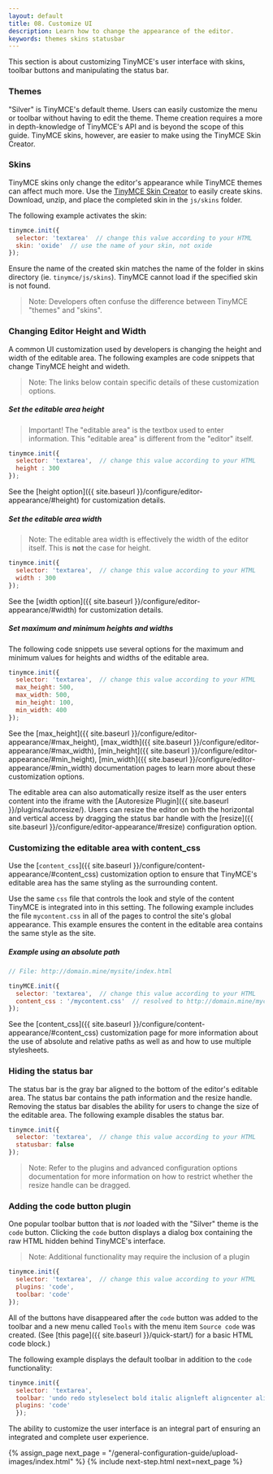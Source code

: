 ```yaml
---
layout: default
title: 08. Customize UI
description: Learn how to change the appearance of the editor.
keywords: themes skins statusbar
---
```


This section is about customizing TinyMCE's user interface with skins, toolbar buttons and manipulating the status bar.

### Themes

"Silver" is TinyMCE's default theme. Users can easily customize the menu or toolbar without having to edit the theme. Theme creation requires a more in depth-knowledge of TinyMCE's API and is beyond the scope of this guide. TinyMCE skins, however, are easier to make using the TinyMCE Skin Creator.

### Skins

TinyMCE skins only change the editor's appearance while TinyMCE themes can affect much more. Use the [TinyMCE Skin Creator](http://skin.tinymce.com/) to easily create skins. Download, unzip, and place the completed skin in the `js/skins` folder. 

The following example activates the skin:

```js
tinymce.init({
  selector: 'textarea'  // change this value according to your HTML
  skin: 'oxide'  // use the name of your skin, not oxide
});
```

Ensure the name of the created skin matches the name of the folder in skins directory (ie. `tinymce/js/skins`). TinyMCE cannot load if the specified skin is not found.

> Note: Developers often confuse the difference between TinyMCE "themes" and "skins".

### Changing Editor Height and Width

A common UI customization used by developers is changing the height and width of the editable area. The following examples are code snippets that change TinyMCE height and wideth.

> Note: The links below contain specific details of these customization options.

##### Set the editable area height

> Important! The "editable area" is the textbox used to enter information. This "editable area" is different from the "editor" itself.

```js
tinymce.init({
  selector: 'textarea',  // change this value according to your HTML
  height : 300
});
```

See the [height option]({{ site.baseurl }}/configure/editor-appearance/#height) for customization details.

##### Set the editable area width

> Note: The editable area width is effectively the width of the editor itself. This is **not** the case for height.

```js
tinymce.init({
  selector: 'textarea',  // change this value according to your HTML
  width : 300
});
```

See the [width option]({{ site.baseurl }}/configure/editor-appearance/#width) for customization details.


##### Set maximum and minimum heights and widths

The following code snippets use several options for the maximum and minimum values for heights and widths of the editable area.

```js
tinymce.init({
  selector: 'textarea',  // change this value according to your HTML
  max_height: 500,
  max_width: 500,
  min_height: 100,
  min_width: 400
});
```

See the [max_height]({{ site.baseurl }}/configure/editor-appearance/#max_height), [max_width]({{ site.baseurl }}/configure/editor-appearance/#max_width), [min_height]({{ site.baseurl }}/configure/editor-appearance/#min_height), [min_width]({{ site.baseurl }}/configure/editor-appearance/#min_width) documentation pages to learn more about these customization options.

The editable area can also automatically resize itself as the user enters content into the iframe with the [Autoresize Plugin]({{ site.baseurl }}/plugins/autoresize/). Users can resize the editor on both the horizontal and vertical access by dragging the status bar handle with the [resize]({{ site.baseurl }}/configure/editor-appearance/#resize) configuration option.

### Customizing the editable area with content_css

Use the [`content_css`]({{ site.baseurl }}/configure/content-appearance/#content_css) customization option to ensure that TinyMCE's editable area has the same styling as the surrounding content. 

Use the same `css` file that controls the look and style of the content TinyMCE is integrated into in this setting. The following example includes the file `mycontent.css` in all of the pages to control the site's global appearance. This example ensures the content in the editable area contains the same style as the site.

##### Example using an absolute path

```js
// File: http://domain.mine/mysite/index.html

tinyMCE.init({
  selector: 'textarea',  // change this value according to your HTML
  content_css : '/mycontent.css'  // resolved to http://domain.mine/mycontent.css
});
```

See the [content_css]({{ site.baseurl }}/configure/content-appearance/#content_css) customization page for more information about the use of absolute and relative paths as well as and how to use multiple stylesheets.

### Hiding the status bar

The status bar is the gray bar aligned to the bottom of the editor's editable area. The status bar contains the path information and the resize handle. Removing the status bar disables the ability for users to change the size of the editable area. The following example disables the status bar.

```js
tinymce.init({
  selector: 'textarea',  // change this value according to your HTML
  statusbar: false
});
```
> Note: Refer to the plugins and advanced configuration options documentation for more information on how to restrict whether the resize handle can be dragged.

### Adding the code button plugin

One popular toolbar button that is *not* loaded with the "Silver" theme is the `code` button. Clicking the `code` button displays a dialog box containing the raw HTML hidden behind TinyMCE's interface.

> Note: Additional functionality may require the inclusion of a plugin

```js
tinymce.init({
  selector: 'textarea',  // change this value according to your HTML
  plugins: 'code',
  toolbar: 'code'
});
```

All of the buttons have disappeared after the `code` button was added to the toolbar and a new menu called `Tools` with the menu item `Source code` was created. (See [this page]({{ site.baseurl }}/quick-start/) for a basic HTML code block.)

The following example displays the default toolbar in addition to the `code` functionality:

```js
tinymce.init({
  selector: 'textarea',
  toolbar: 'undo redo styleselect bold italic alignleft aligncenter alignright bullist numlist outdent indent code',
  plugins: 'code'
  });
```

The ability to customize the user interface is an integral part of ensuring an integrated and complete user experience.



{% assign_page next_page = "/general-configuration-guide/upload-images/index.html" %}
{% include next-step.html next=next_page %}
